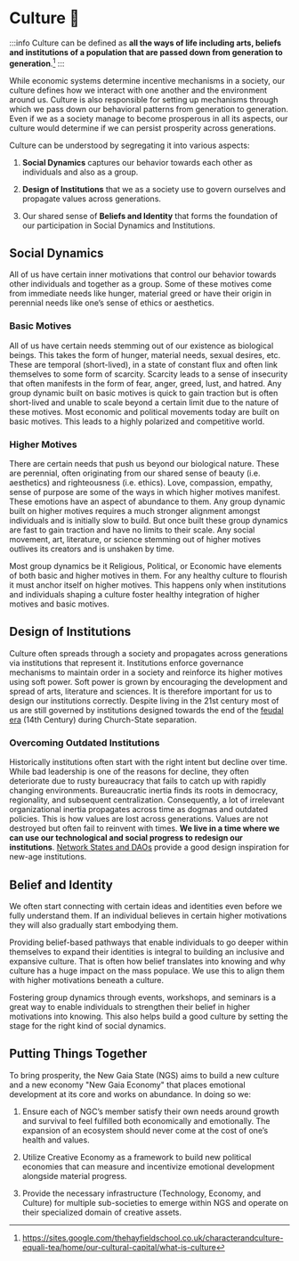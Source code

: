 # Culture 🕌

:::info
Culture can be defined as **all the ways of life including arts, beliefs and
institutions of a population that are passed down from generation to
generation**.[^1]
:::

While economic systems determine incentive mechanisms in a society, our
culture defines how we interact with one another and the environment around
us. Culture is also responsible for setting up mechanisms through which we
pass down our behavioral patterns from generation to generation. Even if we as
a society manage to become prosperous in all its aspects, our culture would
determine if we can persist prosperity across generations.

Culture can be understood by segregating it into various aspects:

1. **Social Dynamics** captures our behavior towards each other as individuals
and also as a group.

2. **Design of Institutions** that we as a society use to govern ourselves and
propagate values across generations.

3. Our shared sense of **Beliefs and Identity** that forms the foundation of
our participation in Social Dynamics and Institutions.

## Social Dynamics

All of us have certain inner motivations that control our behavior towards
other individuals and together as a group. Some of these motives come from
immediate needs like hunger, material greed or have their origin in perennial
needs like one’s sense of ethics or aesthetics.

### Basic Motives

All of us have certain needs stemming out of our existence as biological
beings. This takes the form of hunger, material needs, sexual desires, etc.
These are temporal (short-lived), in a state of constant flux and often link
themselves to some form of scarcity. Scarcity leads to a sense of insecurity
that often manifests in the form of fear, anger, greed, lust, and hatred. Any
group dynamic built on basic motives is quick to gain traction but is often
short-lived and unable to scale beyond a certain limit due to the nature
of these motives. Most economic and political movements today are built on
basic motives. This leads to a highly polarized and competitive world.

### Higher Motives

There are certain needs that push us beyond our biological nature. These are
perennial, often originating from our shared sense of beauty (i.e. aesthetics)
and righteousness (i.e. ethics). Love, compassion, empathy, sense of purpose
are some of the ways in which higher motives manifest. These emotions have an
aspect of abundance to them. Any group dynamic built on higher motives
requires a much stronger alignment amongst individuals and is initially slow
to build. But once built these group dynamics are fast to gain traction and
have no limits to their scale. Any social movement, art, literature, or
science stemming out of higher motives outlives its creators and is unshaken
by time.

Most group dynamics be it Religious, Political, or Economic have elements of
both basic and higher motives in them. For any healthy culture to flourish it
must anchor itself on higher motives. This happens only when institutions
and individuals shaping a culture foster healthy integration of higher
motives and basic motives.

## Design of Institutions

Culture often spreads through a society and propagates across generations via
institutions that represent it. Institutions enforce governance mechanisms to
maintain order in a society and reinforce its higher motives using soft
power. Soft power is grown by encouraging the development and spread of arts,
literature and sciences. It is therefore important for us to design our
institutions correctly. Despite living in the 21st century most of us are
still governed by institutions designed towards the end of the [feudal era][1]
(14th Century) during Church-State separation.

### Overcoming Outdated Institutions

Historically institutions often start with the right intent but decline over
time. While bad leadership is one of the reasons for decline, they often
deteriorate due to rusty bureaucracy that fails to catch up with rapidly
changing environments. Bureaucratic inertia finds its roots in democracy,
regionality, and subsequent centralization. Consequently, a lot of irrelevant
organizational inertia propagates across time as dogmas and outdated policies.
This is how values are lost across generations. Values are not destroyed but
often fail to reinvent with times. **We live in a time where we can use our technological and
social progress to redesign our institutions**. [Network States and
DAOs](/vision/network-states) provide a good design inspiration for new-age
institutions.

## Belief and Identity

We often start connecting with certain ideas and identities even before we
fully understand them. If an individual believes in certain higher
motivations they will also gradually start embodying them.

Providing belief-based pathways that enable individuals to go deeper within themselves
to expand their identities is integral to building an inclusive and expansive
culture. That is often how belief translates into knowing and why culture has
a huge impact on the mass populace.
We use this to align them with higher motivations beneath a culture.

Fostering group dynamics through events, workshops, and seminars is a great
way to enable individuals to strengthen their belief in higher motivations
into knowing. This also helps build a good culture by setting the stage for
the right kind of social dynamics.

## Putting Things Together

To bring prosperity, the New Gaia State (NGS) aims to build a new culture and
a new economy "New Gaia Economy" that places emotional development at its core
and works on abundance. In doing so we:

1. Ensure each of NGC’s member satisfy their own needs around growth and
   survival to feel fulfilled both economically and emotionally. The expansion
of an ecosystem should never come at the cost of one’s health and values.

1. Utilize Creative Economy as a framework to build new political economies
   that can measure and incentivize emotional development alongside material
progress.

1. Provide the necessary infrastructure (Technology, Economy, and Culture) for
   multiple sub-societies to emerge within NGS and operate on their
specialized domain of creative assets.

[^1]: https://sites.google.com/thehayfieldschool.co.uk/characterandculture-equali-tea/home/our-cultural-capital/what-is-culture

[1]: https://courses.lumenlearning.com/atd-herkimer-westerncivilization/chapter/feudalism/#:~:text=Feudalism%20was%20a%20set%20of,exchange%20for%20service%20or%20labour
